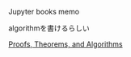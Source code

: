 
Jupyter books memo


algorithmを書けるらしい

[Proofs, Theorems, and Algorithms](https://jupyterbook.org/en/stable/content/proof.html)

